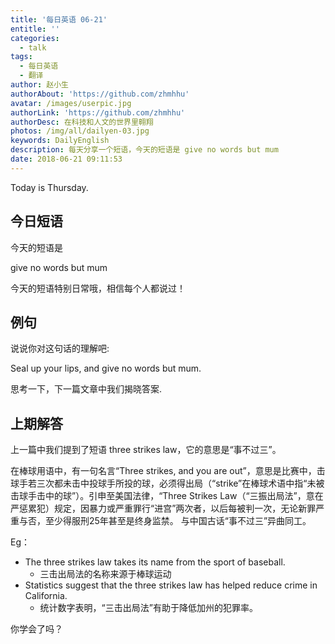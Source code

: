 ```yaml
---
title: '每日英语 06-21'
entitle: ''
categories:
  - talk
tags:
  - 每日英语
  - 翻译
author: 赵小生
authorAbout: 'https://github.com/zhmhhu'
avatar: /images/userpic.jpg
authorLink: 'https://github.com/zhmhhu'
authorDesc: 在科技和人文的世界里翱翔
photos: /img/all/dailyen-03.jpg
keywords: DailyEnglish
description: 每天分享一个短语，今天的短语是 give no words but mum
date: 2018-06-21 09:11:53
---
```


Today is Thursday. 

## 今日短语

今天的短语是

give no words but mum

今天的短语特别日常哦，相信每个人都说过！

## 例句

说说你对这句话的理解吧:

Seal up your lips, and give no words but mum. 

思考一下，下一篇文章中我们揭晓答案.

## 上期解答

上一篇中我们提到了短语 three strikes law，它的意思是“事不过三”。

在棒球用语中，有一句名言“Three strikes, and you are out”，意思是比赛中，击球手若三次都未击中投球手所投的球，必须得出局（“strike”在棒球术语中指“未被击球手击中的球”）。引申至美国法律，“Three Strikes Law（“三振出局法”，意在严惩累犯）规定，因暴力或严重罪行“进宫”两次者，以后每被判一次，无论新罪严重与否，至少得服刑25年甚至是终身监禁。 与中国古话“事不过三”异曲同工。

Eg：
-  The three strikes law takes its name from the sport of baseball.
   - 三击出局法的名称来源于棒球运动
-  Statistics suggest that the three strikes law has helped reduce crime in California. 
   - 统计数字表明，“三击出局法”有助于降低加州的犯罪率。

你学会了吗？
